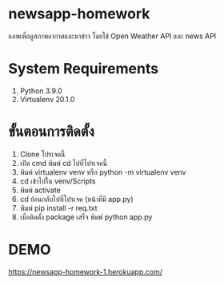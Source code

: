 # newsapp-homework
แอพเพื่อดูสภาพอากาศและหาข่าว โดยใช้ Open Weather API และ news API

# System Requirements
1. Python 3.9.0
2. Virtualenv 20.1.0

# ขั้นตอนการติดตั้ง
1. Clone โปรเจคนี้
2. เปิด cmd พิมพ์ cd ไปที่โปรเจคนี้
3. พิมพ์ virtualenv venv หรือ python -m virtualenv venv
4. cd เข้าไปใน venv/Scripts
5. พิมพ์ activate
6. cd ย้อนกลับไปที่โปรเจค (หน้าที่มี app.py)
7. พิมพ์ pip install -r req.txt
8. เมื่อติดตั้ง package เสร็จ พิมพ์ python app.py

# DEMO
https://newsapp-homework-1.herokuapp.com/
